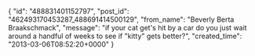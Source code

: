 {
   "id": "488831401152797",
   "post_id": "462493170453287_488691414500129",
   "from_name": "Beverly Berta Braakschmack",
   "message": "if your cat get's hit by a car do you just wait around a handful of weeks to see if \"kitty\" gets better?",
   "created_time": "2013-03-06T08:52:20+0000"
 }
